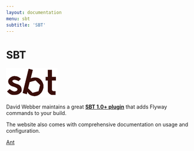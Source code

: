 ```yaml
---
layout: documentation
menu: sbt
subtitle: 'SBT'
---
```

# SBT

<img src="/assets/logos/sbt.svg" height="80">

David Webber maintains a great <strong><a href="https://github.com/flyway/flyway-sbt">SBT 1.0+ plugin</a></strong> that adds Flyway commands to your build.

The website also comes with comprehensive documentation on usage and configuration.

<p class="next-steps">
    <a class="btn btn-primary" href="/documentation/plugins/ant">Ant <i class="fa fa-arrow-right"></i></a>
</p>